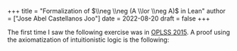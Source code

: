 +++
title = "Formalization of $\\neg \\neg (A \\lor \\neg A)$ in Lean"
author = ["Jose Abel Castellanos Joo"]
date = 2022-08-20
draft = false
+++

The first time I saw the following exercise was in [OPLSS 2015](https://www.youtube.com/watch?v=OMzxl1c6pSo). A proof using the axiomatization of intuitionistic logic is the following: